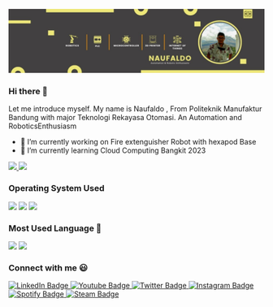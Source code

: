 ![a header](https://github.com/Naufaldo/Naufaldo/blob/5693990fe394ede2dd500813f7471ea06b2799cb/img/Header.jpeg)

### Hi there 👋

Let me introduce myself. My name is  Naufaldo , From Politeknik Manufaktur Bandung with major Teknologi Rekayasa Otomasi.
An Automation and RoboticsEnthusiasm



- 🔭 I’m currently working on Fire extenguisher Robot with hexapod Base
- 🌱 I’m currently learning Cloud Computing Bangkit 2023

<p align="left">
<a href="https://github.com/Naufaldo">
  <img height="180em" src="https://github-readme-stats-eight-theta.vercel.app/api?username=Naufaldo&show_icons=true&theme=algolia&include_all_commits=true&count_private=true"/>
  <img height="180em" src="https://github-readme-stats-eight-theta.vercel.app/api/top-langs/?username=Naufaldo&layout=compact&langs_count=8&theme=algolia"/>
</a>
</p>

### Operating System Used 
<div id="OS">
  <a> <img src = "https://img.shields.io/badge/Windows-0078D6?style=for-the-badge&logo=windows&logoColor=white" /></a>
  <a> <img src = "https://img.shields.io/badge/Ubuntu-E95420?style=for-the-badge&logo=ubuntu&logoColor=white" /></a>
  <a> <img src = "https://img.shields.io/badge/Kali_Linux-557C94?style=for-the-badge&logo=kali-linux&logoColor=white" /></a>
 </div>
 
### Most Used Language 👀
<div id="skills">
  <a> <img src = "https://img.shields.io/badge/Python-3776AB?style=for-the-badge&logo=python&logoColor=white" /></a>
  <a> <img src = "https://img.shields.io/badge/C%2B%2B-00599C?style=for-the-badge&logo=c%2B%2B&logoColor=white" /></a>
 </div>

### Connect with me :smiley:

<div id="badges">
  <a href="https://www.linkedin.com/in/naufaldo-do-80b39b1a5/?locale=en_US">
    <img src="https://img.shields.io/badge/LinkedIn-blue?style=for-the-badge&logo=linkedin&logoColor=white" alt="LinkedIn Badge"/>
  </a>
  <a href="https://www.youtube.com/channel/UCfcdchzhztPIqN_TO-n6XPQ">
    <img src="https://img.shields.io/badge/YouTube-red?style=for-the-badge&logo=youtube&logoColor=white" alt="Youtube Badge"/>
  </a>
  <a href="https://twitter.com/nau136">
    <img src="https://img.shields.io/badge/Twitter-blue?style=for-the-badge&logo=twitter&logoColor=white" alt="Twitter Badge"/>
  </a>
  <a href = "https://www.instagram.com/nau136/">
    <img src = "https://img.shields.io/badge/Instagram-E4405F?style=for-the-badge&logo=instagram&logoColor=white" alt="Instagram Badge"/>
  </a>
  <a href = "https://open.spotify.com/user/zbhray13tjyz0sr9uwatsk8m9?si=eb5c028dddbb4e28">
    <img src = "https://img.shields.io/badge/Spotify-1ED760?&style=for-the-badge&logo=spotify&logoColor=white" alt="Spotify Badge"/>
  </a>
   <a href = "https://steamcommunity.com/id/kirigashi/">
    <img src = "https://img.shields.io/badge/Steam-000000?style=for-the-badge&logo=steam&logoColor=white" alt="Steam Badge"/>
  </a>
</div>
